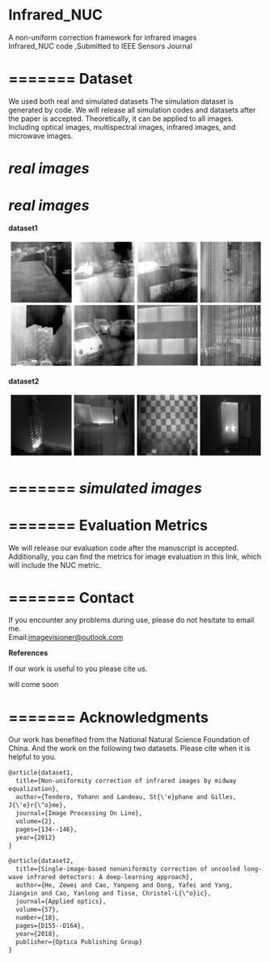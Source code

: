 # Infrared_NUC
A non-uniform correction framework for infrared images    
Infrared_NUC code ,Submitted to IEEE Sensors Journal  

=======
**Dataset** 
=======
We used both real and simulated datasets The simulation dataset is generated by code. We will release all simulation codes and datasets after the paper is accepted. Theoretically, it can be applied to all images. Including optical  images, multispectral images, infrared images, and microwave images.


***real images***
=======
***real images***   
=======
**dataset1**

<div align=center>
	 <img src="figs/dataset1.jpg"/>

</div>

**dataset2**
<div align=center>
	 <img src="figs/dataset2.jpg"/>

</div>

=======
***simulated images***
=======

=======
**Evaluation Metrics**
=======
We will release our evaluation code after the manuscript is accepted.
Additionally, you can find the metrics for image evaluation in this link, which will include the NUC metric.


=======
**Contact**   
=======
If you encounter any problems during use, please do not hesitate to email me.     
Email:imagevisioner@outlook.com   

**References** 

If our work is useful to you please cite us.  

will come soon


=======
**Acknowledgments**   
=======
Our work has benefited from the National Natural Science Foundation of China. And the work on the following two datasets. Please cite when it is helpful to you.
``` 
@article{dataset1,
  title={Non-uniformity correction of infrared images by midway equalization},
  author={Tendero, Yohann and Landeau, St{\'e}phane and Gilles, J{\'e}r{\^o}me},
  journal={Image Processing On Line},
  volume={2},
  pages={134--146},
  year={2012}
}
```
``` 
@article{dataset2,
  title={Single-image-based nonuniformity correction of uncooled long-wave infrared detectors: A deep-learning approach},
  author={He, Zewei and Cao, Yanpeng and Dong, Yafei and Yang, Jiangxin and Cao, Yanlong and Tisse, Christel-L{\"o}ic},
  journal={Applied optics},
  volume={57},
  number={18},
  pages={D155--D164},
  year={2018},
  publisher={Optica Publishing Group}
}
``` 
